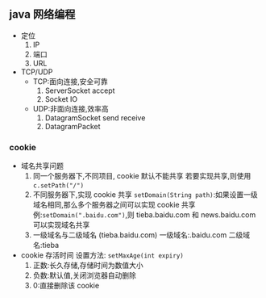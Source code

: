 ## java 网络编程

- 定位
  1. IP
  2. 端口
  3. URL
- TCP/UDP
  - TCP:面向连接,安全可靠
    1. ServerSocket accept
    2. Socket IO
  - UDP:非面向连接,效率高
    1. DatagramSocket send receive
    2. DatagramPacket

### cookie

- 域名共享问题
  1. 同一个服务器下,不同项目, cookie 默认不能共享
     若要实现共享,则使用 `c.setPath("/")`
  2. 不同服务器下,实现 cookie 共享
     `setDomain(String path)`:如果设置一级域名相同,那么多个服务器之间可以实现 cookie 共享
     例:`setDomain(".baidu.com")`,则 tieba.baidu.com 和 news.baidu.com 可以实现域名共享
  3. 一级域名与二级域名 (tieba.baidu.com)
     一级域名:.baidu.com
     二级域名:tieba
- cookie 存活时间
  设置方法: `setMaxAge(int expiry)`
  1. 正数:长久存储,存储时间为数值大小
  2. 负数:默认值,关闭浏览器自动删除
  3. 0:直接删除该 cookie
